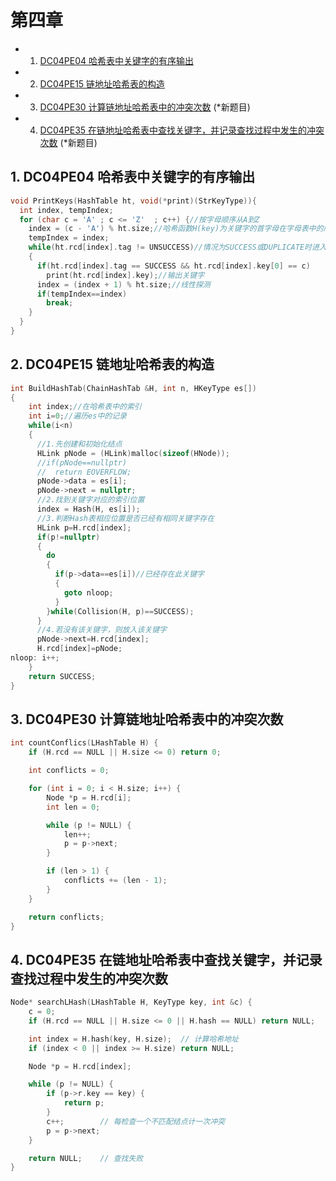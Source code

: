 # 第四章
* 1. [DC04PE04 哈希表中关键字的有序输出](#DC04PE04)
* 2. [DC04PE15 链地址哈希表的构造](#DC04PE15)
* 3. [DC04PE30 计算链地址哈希表中的冲突次数](#DC04PE30) (*新题目)
* 4. [DC04PE35 在链地址哈希表中查找关键字，并记录查找过程中发生的冲突次数](#DC04PE35) (*新题目)

##  1. <a name='DC04PE04'></a>DC04PE04  哈希表中关键字的有序输出
```C
void PrintKeys(HashTable ht, void(*print)(StrKeyType)){
  int index, tempIndex;
  for (char c = 'A' ; c <= 'Z'  ; c++) {//按字母顺序从A到Z
    index = (c - 'A') % ht.size;//哈希函数H(key)为关键字的首字母在字母表中的序号，用除留余数法
    tempIndex = index;
    while(ht.rcd[index].tag != UNSUCCESS)//情况为SUCCESS或DUPLICATE时进入循环
    {
      if(ht.rcd[index].tag == SUCCESS && ht.rcd[index].key[0] == c)
        print(ht.rcd[index].key);//输出关键字
      index = (index + 1) % ht.size;//线性探测
      if(tempIndex==index)
        break;
    }
  }
}
```
##  2. <a name='DC04PE15'></a>DC04PE15  链地址哈希表的构造
```C
int BuildHashTab(ChainHashTab &H, int n, HKeyType es[])
{  
    int index;//在哈希表中的索引
    int i=0;//遍历es中的记录
    while(i<n)
    {
      //1.先创建和初始化结点
      HLink pNode = (HLink)malloc(sizeof(HNode));
      //if(pNode==nullptr)
      //  return EOVERFLOW;
      pNode->data = es[i];
      pNode->next = nullptr;
      //2.找到关键字对应的索引位置
      index = Hash(H, es[i]);
      //3.判断Hash表相应位置是否已经有相同关键字存在
      HLink p=H.rcd[index];
      if(p!=nullptr)
      {
        do
        {
          if(p->data==es[i])//已经存在此关键字
          {
            goto nloop;
          }
        }while(Collision(H, p)==SUCCESS);
      }
      //4.若没有该关键字，则放入该关键字
      pNode->next=H.rcd[index];
      H.rcd[index]=pNode;
nloop: i++;
    }
    return SUCCESS;
}
```
##  3. <a name='DC04PE30'></a>DC04PE30  计算链地址哈希表中的冲突次数
```C
int countConflics(LHashTable H) {
    if (H.rcd == NULL || H.size <= 0) return 0;

    int conflicts = 0;

    for (int i = 0; i < H.size; i++) {
        Node *p = H.rcd[i];
        int len = 0;

        while (p != NULL) {
            len++;
            p = p->next;
        }

        if (len > 1) {
            conflicts += (len - 1);
        }
    }

    return conflicts;
}
```
##  4. <a name='DC04PE35'></a>DC04PE35  在链地址哈希表中查找关键字，并记录查找过程中发生的冲突次数
```C
Node* searchLHash(LHashTable H, KeyType key, int &c) {
    c = 0;
    if (H.rcd == NULL || H.size <= 0 || H.hash == NULL) return NULL;

    int index = H.hash(key, H.size);  // 计算哈希地址
    if (index < 0 || index >= H.size) return NULL;

    Node *p = H.rcd[index];

    while (p != NULL) {
        if (p->r.key == key) {
            return p;
        }
        c++;        // 每检查一个不匹配结点计一次冲突
        p = p->next;
    }

    return NULL;    // 查找失败
}
```
